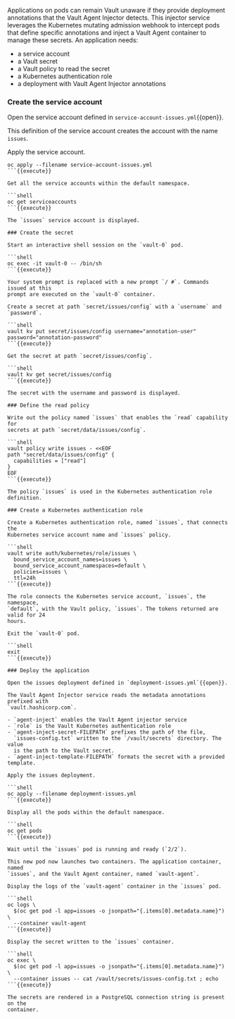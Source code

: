 Applications on pods can remain Vault unaware if they provide deployment
annotations that the Vault Agent Injector detects. This injector service
leverages the Kubernetes mutating admission webhook to intercept pods that
define specific annotations and inject a Vault Agent container to manage these
secrets. An application needs:

- a service account
- a Vault secret
- a Vault policy to read the secret
- a Kubernetes authentication role
- a deployment with Vault Agent Injector annotations

### Create the service account

Open the service account defined in `service-account-issues.yml`{{open}}.

This definition of the service account creates the account with the name
`issues`.

Apply the service account.

```shell
oc apply --filename service-account-issues.yml
```{{execute}}

Get all the service accounts within the default namespace.

```shell
oc get serviceaccounts
```{{execute}}

The `issues` service account is displayed.

### Create the secret

Start an interactive shell session on the `vault-0` pod.

```shell
oc exec -it vault-0 -- /bin/sh
```{{execute}}

Your system prompt is replaced with a new prompt `/ #`. Commands issued at this
prompt are executed on the `vault-0` container.

Create a secret at path `secret/issues/config` with a `username` and `password`.

```shell
vault kv put secret/issues/config username="annotation-user" password="annotation-password"
```{{execute}}

Get the secret at path `secret/issues/config`.

```shell
vault kv get secret/issues/config
```{{execute}}

The secret with the username and password is displayed.

### Define the read policy

Write out the policy named `issues` that enables the `read` capability for
secrets at path `secret/data/issues/config`.

```shell
vault policy write issues - <<EOF
path "secret/data/issues/config" {
  capabilities = ["read"]
}
EOF
```{{execute}}

The policy `issues` is used in the Kubernetes authentication role definition.

### Create a Kubernetes authentication role

Create a Kubernetes authentication role, named `issues`, that connects the
Kubernetes service account name and `issues` policy.

```shell
vault write auth/kubernetes/role/issues \
  bound_service_account_names=issues \
  bound_service_account_namespaces=default \
  policies=issues \
  ttl=24h
```{{execute}}

The role connects the Kubernetes service account, `issues`, the namespace,
`default`, with the Vault policy, `issues`. The tokens returned are valid for 24
hours.

Exit the `vault-0` pod.

```shell
exit
```{{execute}}

### Deploy the application

Open the issues deployment defined in `deployment-issues.yml`{{open}}.

The Vault Agent Injector service reads the metadata annotations prefixed with
`vault.hashicorp.com`.

- `agent-inject` enables the Vault Agent injector service
- `role` is the Vault Kubernetes authentication role
- `agent-inject-secret-FILEPATH` prefixes the path of the file,
  `issues-config.txt` written to the `/vault/secrets` directory. The value
  is the path to the Vault secret.
- `agent-inject-template-FILEPATH` formats the secret with a provided template.

Apply the issues deployment.

```shell
oc apply --filename deployment-issues.yml
```{{execute}}

Display all the pods within the default namespace.

```shell
oc get pods
```{{execute}}

Wait until the `issues` pod is running and ready (`2/2`).

This new pod now launches two containers. The application container, named
`issues`, and the Vault Agent container, named `vault-agent`.

Display the logs of the `vault-agent` container in the `issues` pod.

```shell
oc logs \
  $(oc get pod -l app=issues -o jsonpath="{.items[0].metadata.name}") \
  --container vault-agent
```{{execute}}

Display the secret written to the `issues` container.

```shell
oc exec \
  $(oc get pod -l app=issues -o jsonpath="{.items[0].metadata.name}") \
  --container issues -- cat /vault/secrets/issues-config.txt ; echo
```{{execute}}

The secrets are rendered in a PostgreSQL connection string is present on the
container.
